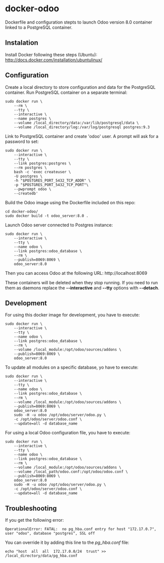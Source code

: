 docker-odoo
===========

Dockerfile and configuration stepts to launch Odoo version 8.0 container linked to a PostgreSQL container.

## Instalation

Install Docker following these steps (Ubuntu): http://docs.docker.com/installation/ubuntulinux/

## Configuration

Create a local directory to store configuration and data for the PostgreSQL container.
Run PostgreSQL container on a separate terminal:

    sudo docker run \
        --rm \
        --tty \
        --interactive \
        --name postgres \
        --volume /local_directory/data:/var/lib/postgresql/data \
        --volume /local_directory/log:/var/log/postgresql postgres:9.3

Link to PostgreSQL container and create 'odoo' user. A prompt will ask for a password to set:

    sudo docker run \
        --interactive \
        --tty \
        --link postgres:postgres \
        --rm postgres \
        bash -c 'exec createuser \
        -U postgres \
        -h "$POSTGRES_PORT_5432_TCP_ADDR" \
        -p "$POSTGRES_PORT_5432_TCP_PORT"\
        --pwprompt odoo \
        --createdb'

Build the Odoo image using the Dockerfile included on this repo:

    cd docker-odoo/
    sudo docker build -t odoo_server:8.0 .

Launch Odoo server connected to Postgres instance:

    sudo docker run \
        --interactive \
        --tty \
        --name odoo \
        --link postgres:odoo_database \
        --rm \
        --publish=8069:8069 \
        odoo_server:8.0
    
Then you can access Odoo at the following URL: http://localhost:8069

These containers will be deleted when they stop running. If you need to run them as daemons replace the **--interactive** and **--tty** options with **--detach**.

## Development

For using this docker image for development, you have to execute:

    sudo docker run \
        --interactive \
        --tty \
        --name odoo \
        --link postgres:odoo_database \
        --rm \
        --volume /local_module:/opt/odoo/sources/addons \
        --publish=8069:8069 \
        odoo_server:8.0

To update all modules on a specific database, yo have to execute:

    sudo docker run \
        --interactive \
        --tty \
        --name odoo \
        --link postgres:odoo_database \
        --rm \
        --volume /local_module:/opt/odoo/sources/addons \
        --publish=8069:8069 \
        odoo_server:8.0
        sudo -H -u odoo /opt/odoo/server/odoo.py \
        -c /opt/odoo/server/odoo.conf \
        --update=all -d database_name

For using a local Odoo configuration file, you have to execute:

    sudo docker run \
        --interactive \
        --tty \
        --name odoo \
        --link postgres:odoo_database \
        --rm \
        --volume /local_module:/opt/odoo/sources/addons \
        --volume /local_path/odoo.conf:/opt/odoo/odoo.conf \
        --publish=8069:8069 \
        odoo_server:8.0
        sudo -H -u odoo /opt/odoo/server/odoo.py \
        -c /opt/odoo/server/odoo.conf \
        --update=all -d database_name

## Troubleshooting

If you get the following error:

    OperationalError: FATAL:  no pg_hba.conf entry for host "172.17.0.7", user "odoo", database "postgres", SSL off

You can override it by adding this line to the *pg_hba.conf* file:

    echo "host  all  all  172.17.0.0/24  trust" >> /local_directory/data/pg_hba.conf
